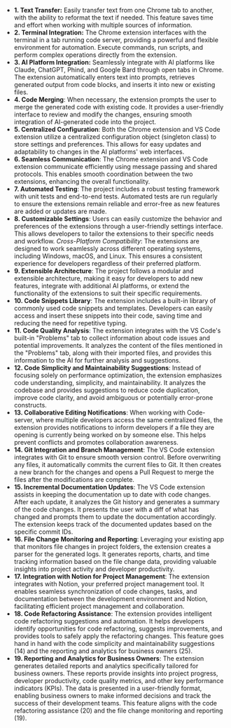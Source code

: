 - **1. Text Transfer:** Easily transfer text from one Chrome tab to another, with the ability to reformat the text if needed. This feature saves time and effort when working with multiple sources of information.
- **2. Terminal Integration:** The Chrome extension interfaces with the terminal in a tab running code server, providing a powerful and flexible environment for automation. Execute commands, run scripts, and perform complex operations directly from the extension.
- **3. AI Platform Integration:** Seamlessly integrate with AI platforms like Claude, ChatGPT, Phind, and Google Bard through open tabs in Chrome. The extension automatically enters text into prompts, retrieves generated output from code blocks, and inserts it into new or existing files.
-  **4. Code Merging**: When necessary, the extension prompts the user to merge the generated code with existing code. It provides a user-friendly interface to review and modify the changes, ensuring smooth integration of AI-generated code into the project.
-  **5. Centralized Configuration**: Both the Chrome extension and VS Code extension utilize a centralized configuration object (singleton class) to store settings and preferences. This allows for easy updates and adaptability to changes in the AI platforms' web interfaces.
- **6. Seamless Communication**: The Chrome extension and VS Code extension communicate efficiently using message passing and shared protocols. This enables smooth coordination between the two extensions, enhancing the overall functionality.
-  **7. Automated Testing**: The project includes a robust testing framework with unit tests and end-to-end tests. Automated tests are run regularly to ensure the extensions remain reliable and error-free as new features are added or updates are made.
-  **8. Customizable Settings**: Users can easily customize the behavior and preferences of the extensions through a user-friendly settings interface. This allows developers to tailor the extensions to their specific needs and workflow.
*Cross-Platform Compatibility*: The extensions are designed to work seamlessly across different operating systems, including Windows, macOS, and Linux. This ensures a consistent experience for developers regardless of their preferred platform.
- **9. Extensible Architecture**: The project follows a modular and extensible architecture, making it easy for developers to add new features, integrate with additional AI platforms, or extend the functionality of the extensions to suit their specific requirements.
- **10. Code Snippets Library**: The extension includes a built-in library of commonly used code snippets and templates. Developers can easily access and insert these snippets into their code, saving time and reducing the need for repetitive typing.
- **11. Code Quality Analysis**: The extension integrates with the VS Code's built-in "Problems" tab to collect information about code issues and potential improvements. It analyzes the content of the files mentioned in the "Problems" tab, along with their imported files, and provides this information to the AI for further analysis and suggestions.
- **12. Code Simplicity and Maintainability Suggestions**: Instead of focusing solely on performance optimization, the extension emphasizes code understanding, simplicity, and maintainability. It analyzes the codebase and provides suggestions to reduce code duplication, improve code clarity, and avoid ambiguous or potentially error-prone constructs.
- **13. Collaborative Editing Notifications**: When working with Code-server, where multiple developers access the same centralized files, the extension provides notifications to inform developers if a file they are opening is currently being worked on by someone else. This helps prevent conflicts and promotes collaboration awareness.
- **14. Git Integration and Branch Management**: The VS Code extension integrates with Git to ensure smooth version control. Before overwriting any files, it automatically commits the current files to Git. It then creates a new branch for the changes and opens a Pull Request to merge the files after the modifications are complete.
- **15. Incremental Documentation Updates**: The VS Code extension assists in keeping the documentation up to date with code changes. After each update, it analyzes the Git history and generates a summary of the code changes. It presents the user with a diff of what has changed and prompts them to update the documentation accordingly. The extension keeps track of the documented updates based on the specific commit IDs.
- **16. File Change Monitoring and Reporting**: Leveraging your existing app that monitors file changes in project folders, the extension creates a parser for the generated logs. It generates reports, charts, and time tracking information based on the file change data, providing valuable insights into project activity and developer productivity.
- **17. Integration with Notion for Project Management**: The extension integrates with Notion, your preferred project management tool. It enables seamless synchronization of code changes, tasks, and documentation between the development environment and Notion, facilitating efficient project management and collaboration.
- **18. Code Refactoring Assistance**: The extension provides intelligent code refactoring suggestions and automation. It helps developers identify opportunities for code refactoring, suggests improvements, and provides tools to safely apply the refactoring changes. This feature goes hand in hand with the code simplicity and maintainability suggestions (14) and the reporting and analytics for business owners (25).
- **19. Reporting and Analytics for Business Owners**: The extension generates detailed reports and analytics specifically tailored for business owners. These reports provide insights into project progress, developer productivity, code quality metrics, and other key performance indicators (KPIs). The data is presented in a user-friendly format, enabling business owners to make informed decisions and track the success of their development teams. This feature aligns with the code refactoring assistance (20) and the file change monitoring and reporting (19).